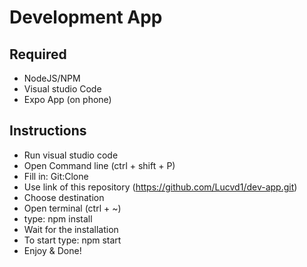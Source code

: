 # Development App 
## Required
- NodeJS/NPM
- Visual studio Code
- Expo App (on phone)

## Instructions
- Run visual studio code
- Open Command line (ctrl + shift + P)
- Fill in: Git:Clone
- Use link of this repository (https://github.com/Lucvd1/dev-app.git)
- Choose destination
- Open terminal (ctrl + ~)
- type: npm install
- Wait for the installation
- To start type: npm start
- Enjoy & Done!